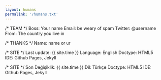 ```yaml
---
layout: humans
permalink: '/humans.txt'
---
```


/* TEAM */
    Boss: Your name
    Email: be weary of spam
    Twitter: @username
    From: The country you live in

/* THANKS */
    Name: name or ur

/* SITE */
    Last update: {{ site.time }}
    Language: English
    Doctype: HTML5
    IDE: Github Pages, Jekyll

/* SITE */
    Son Değişiklik: {{ site.time }}
    Dil: Türkçe
    Doctype: HTML5
    IDE: Github Pages, Jekyll
